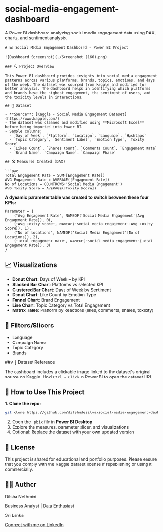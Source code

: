 # social-media-engagement-dashboard
A Power BI dashboard analyzing social media engagement data using DAX, charts, and sentiment analysis.
````
# 📊 Social Media Engagement Dashboard - Power BI Project

![Dashboard Screenshot](./Screenshot (166).png)

### 🔍 Project Overview

This Power BI dashboard provides insights into social media engagement patterns across various platforms, brands, topics, emotions, and days of the week. The dataset was sourced from Kaggle and modified for better analysis. The dashboard helps in identifying which platforms and brands have the highest engagement, the sentiment of users, and the toxicity levels in interactions.

## 📁 Dataset

- **Source**: [Kaggle - Social Media Engagement Dataset](https://www.kaggle.com/)  
- The dataset was cleaned and modified using **Microsoft Excel** before being imported into Power BI.
- Sample columns:
  - `Day of Week`, `Platform`, `Location`, `Language`, `Hashtags`
  - `Topic Category`, `Sentiment Label`, `Emotion Type`, `Toxity Score`
  - `Likes Count`, `Shares Count`, `Comments Count`, `Engagement Rate`
  - `Brand Name`, `Campaign Name`, `Campaign Phase`

## 🛠️ Measures Created (DAX)

```DAX
Total Engagement Rate = SUM([Engagement Rate])
AVG Engagement Rate = AVERAGE([Engagement Rate])
No of Locations = COUNTROWS('Social Media Engagement')
AVG Toxity Score = AVERAGE([Toxity Score])
````

**A dynamic parameter table was created to switch between these four KPIs:**

```DAX
Parameter = {
    ("Avg Engagement Rate", NAMEOF('Social Media Engagement'[Avg Engagement Rate]), 0),
    ("Avg Toxity Score", NAMEOF('Social Media Engagement'[Avg Toxity Score]), 1),
    ("No of Locations", NAMEOF('Social Media Engagement'[No of Locations]), 2),
    ("Total Engagement Rate", NAMEOF('Social Media Engagement'[Total Engagement Rate]), 3)
}
```

## 📈 Visualizations

* **Donut Chart**: Days of Week – by KPI
* **Stacked Bar Chart**: Platforms vs selected KPI
* **Clustered Bar Chart**: Days of Week by Sentiment
* **Donut Chart**: Like Count by Emotion Type
* **Funnel Chart**: Brand Engagement
* **Line Chart**: Topic Category vs Total Engagement
* **Matrix Table**: Platform by Reactions (likes, comments, shares, toxicity)

## 🔎 Filters/Slicers

* Language
* Campaign Name
* Topic Category
* Brands

##v 🔗 Dataset Reference

The dashboard includes a clickable image linked to the dataset's original source on Kaggle. Hold `Ctrl + Click` in Power BI to open the dataset URL.

## 📌 How to Use This Project

**1. Clone the repo:**

   ```bash
   git clone https://github.com/dilshadesilva/social-media-engagement-dashboard.git
   ```
2. Open the `.pbix` file in **Power BI Desktop**
3. Explore the measures, parameter slicer, and visualizations
4. Optional: Replace the dataset with your own updated version


## 📄 License

This project is shared for educational and portfolio purposes. Please ensure that you comply with the Kaggle dataset license if republishing or using it commercially.

## 🙋‍♀️ Author

Dilsha Nethmini

Business Analyst | Data Enthusiast

Sri Lanka

[Connect with me on LinkedIn](www.linkedin.com/in/dilsha-de-silva-9554a6315)

